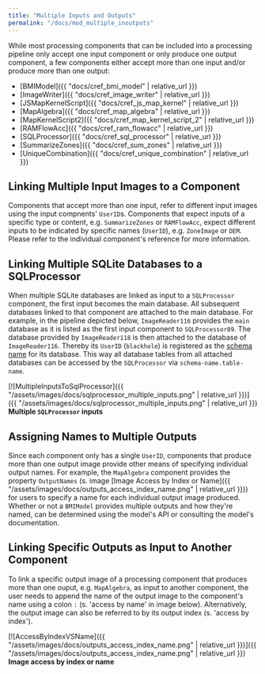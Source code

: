```yaml
---
title: "Multiple Inputs and Outputs"
permalink: "/docs/mod_multiple_inoutputs"
--- 
```


While most processing components that can be included into a processing pipeline only accept one input component or only produce one output component, a few components either accept more than one input and/or produce more than one output:

- [BMIModel]({{ "docs/cref_bmi_model" | relative_url }})
- [ImageWriter]({{ "docs/cref_image_writer" | relative_url }})
- [JSMapKernelScript]({{ "docs/cref_js_map_kernel" | relative_url }})
- [MapAlgebra]({{ "docs/cref_map_algebra" | relative_url }})
- [MapKernelScript2]({{ "docs/cref_map_kernel_script_2" | relative_url }})
- [RAMFlowAcc]({{ "docs/cref_ram_flowacc" | relative_url }})
- [SQLProcessor]({{ "docs/cref_sql_processor" | relative_url }})
- [SummarizeZones]({{ "docs/cref_sum_zones" | relative_url }})
- [UniqueCombination]({{ "docs/cref_unique_combination" | relative_url }})

## Linking Multiple Input Images to a Component

Components that accept more than one input, refer to different input images using the input compnents' `UserID`s. Components that expect inputs of a specific type or content, e.g. `SummarizeZones` or `RAMFlowAcc`, expect different inputs to be indicated by specific names (`UserID`), e.g. `ZoneImage` or `DEM`. Please refer to the individual component's reference for more information.


## Linking Multiple SQLite Databases to a SQLProcessor

When multiple SQLite databases are linked as input to a `SQLProcessor` component, the first input becomes the main database. All subsequent databases linked to that component are attached to the main database. For example, in the pipeline depicted  below, `ImageReader116` provides the `main` database as it is listed as the first input component to `SQLProcessor89`. The database provided by `ImageReader118` is then attached to the database of `ImageReader116`. Thereby its `UserID` (`blackhole`) is registered as the [schema name](https://www.sqlite.org/lang_attach.html) for its database. This way all database tables from all attached databases can be accessed by the `SQLProcessor` via `schema-name.table-name`. 

[![MultipleInputsToSqlProcessor]({{ "/assets/images/docs/sqlprocessor_multiple_inputs.png" | relative_url }})]({{ "/assets/images/docs/sqlprocessor_multiple_inputs.png" | relative_url }})<br>
**Multiple `SQLProcessor` inputs**


## Assigning Names to Multiple Outputs

Since each component only has a single `UserID`, components that produce more than one output image provide other means of specifying individual output names. For example, the `MapAlgebra` component provides the property `OutputNames` (s. image [Image Access by Index or Name]({{ "/assets/images/docs/outputs_access_index_name.png" | relative_url }})) for users to specify a name for each individual output image produced. Whether or not a `BMIModel` provides multiple outputs and how they're named, can be determined using the model's API or consulting the model's documentation. 

## Linking Specific Outputs as Input to Another Component 

To link a specific output image of a processing component that produces more than one ouput, e.g. `MapAlgebra`, as input to another component, the user needs to append the name of the output image to the component's name using a colon `:` (s. 'access by name' in image below). Alternatively, the output image can also be referred to by its output index (s. 'access by index'). 

[![AccessByIndexVSName]({{ "/assets/images/docs/outputs_access_index_name.png" | relative_url }})]({{ "/assets/images/docs/outputs_access_index_name.png" | relative_url }})<br>
**Image access by index or name**
